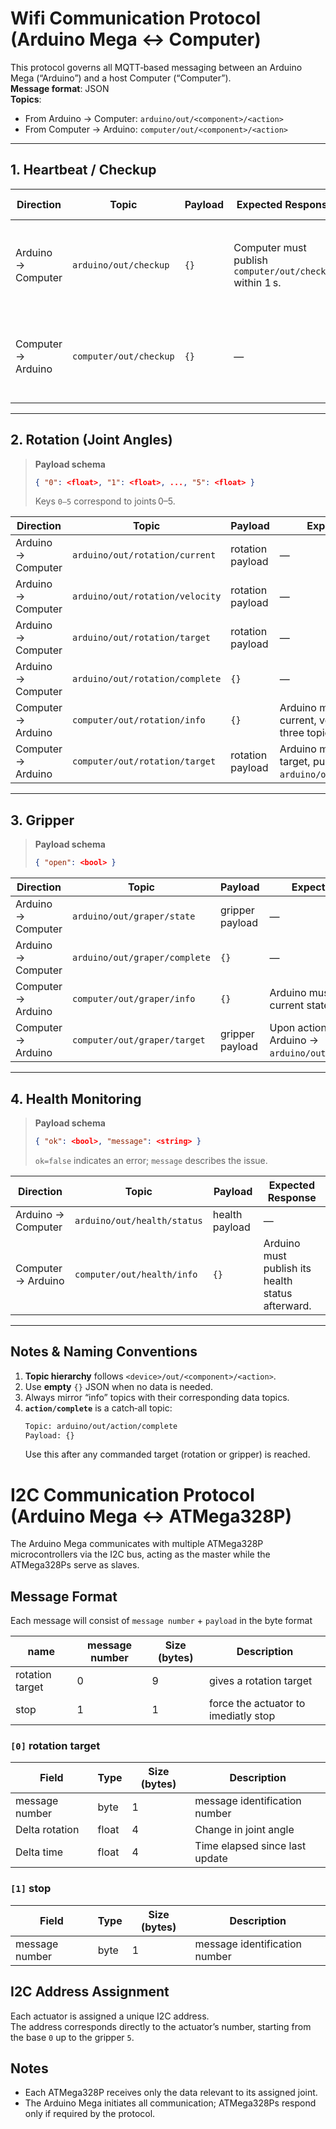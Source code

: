 # Wifi Communication Protocol (Arduino Mega ↔ Computer)

This protocol governs all MQTT‑based messaging between an Arduino Mega (“Arduino”) and a host Computer (“Computer”).  
**Message format**: JSON  
**Topics**:  
- From Arduino → Computer: `arduino/out/<component>/<action>`  
- From Computer → Arduino: `computer/out/<component>/<action>`

---

## 1. Heartbeat / Checkup

| Direction | Topic                     | Payload      | Expected Response                        | Timeout Behavior                                       |
|-----------|---------------------------|--------------|------------------------------------------|--------------------------------------------------------|
| Arduino → Computer | `arduino/out/checkup`       | `{}`         | Computer must publish `computer/out/checkup` within 1 s. | If Arduino sees 3 missed responses → **Emergency Stop**. |
| Computer → Arduino | `computer/out/checkup`       | `{}`         | —                                        | If Computer sees no checkup in 3 s → **Pause Processes**. |

---

## 2. Rotation (Joint Angles)

> **Payload schema**  
> ```json
> { "0": <float>, "1": <float>, ..., "5": <float> }
> ```
> Keys `0–5` correspond to joints 0–5.

| Direction | Topic                            | Payload                           | Expected Response            |
|-----------|----------------------------------|-----------------------------------|------------------------------|
| Arduino → Computer | `arduino/out/rotation/current`   | rotation payload                  | —                            |
| Arduino → Computer | `arduino/out/rotation/velocity`  | rotation payload                  | —                            |
| Arduino → Computer | `arduino/out/rotation/target`    | rotation payload                  | —                            |
| Arduino → Computer | `arduino/out/rotation/complete`    | `{}`                  | —                            |
| Computer → Arduino | `computer/out/rotation/info`     | `{}`                     | Arduino must publish its current, velocity & target on the three topics above. |
| Computer → Arduino | `computer/out/rotation/target`   | rotation payload                  | Arduino must, upon reaching target, publish `arduino/out/rotation/complete`. |

---

## 3. Gripper

> **Payload schema**  
> ```json
> { "open": <bool> }
> ```

| Direction | Topic                       | Payload                   | Expected Response                         |
|-----------|-----------------------------|---------------------------|-------------------------------------------|
| Arduino → Computer | `arduino/out/graper/state`   | gripper payload           | —                                         |
| Arduino → Computer | `arduino/out/graper/complete`   | `{}`           | —                                         |
| Computer → Arduino | `computer/out/graper/info`    | `{}`                       | Arduino must publish its current state.   |
| Computer → Arduino | `computer/out/graper/target`  | gripper payload           | Upon action completion, Arduino → `arduino/out/action/complete`. |

---

## 4. Health Monitoring

> **Payload schema**  
> ```json
> { "ok": <bool>, "message": <string> }
> ```
> `ok=false` indicates an error; `message` describes the issue.

| Direction | Topic                       | Payload                   | Expected Response                                 |
|-----------|-----------------------------|---------------------------|---------------------------------------------------|
| Arduino → Computer | `arduino/out/health/status` | health payload            | —                                                 |
| Computer → Arduino | `computer/out/health/info`   | `{}`                       | Arduino must publish its health status afterward. |

---

## Notes & Naming Conventions

1. **Topic hierarchy** follows `<device>/out/<component>/<action>`.  
2. Use **empty** `{}` JSON when no data is needed.  
3. Always mirror “info” topics with their corresponding data topics.  
4. **`action/complete`** is a catch‑all topic:  
   ```txt
   Topic: arduino/out/action/complete
   Payload: {}
   ```
   Use this after any commanded target (rotation or gripper) is reached.  

# I2C Communication Protocol (Arduino Mega ↔ ATMega328P)

The Arduino Mega communicates with multiple ATMega328P microcontrollers via the I2C bus, acting as the master while the ATMega328Ps serve as slaves.

## Message Format

Each message will consist of `message number` + `payload` in the byte format

| name            | message number | Size (bytes) | Description                          |
|-----------------|----------------|--------------|--------------------------------------|
| rotation target | 0              | 9            | gives a rotation target              |
| stop            | 1              | 1            | force the actuator to imediatly stop |

### `[0]` rotation target

| Field          | Type   | Size (bytes) | Description                       |
|----------------|--------|--------------|-----------------------------------|
| message number | byte   | 1            | message identification number     |
| Delta rotation | float  | 4            | Change in joint angle             |
| Delta time     | float  | 4            | Time elapsed since last update    |

### `[1]` stop

| Field          | Type   | Size (bytes) | Description                       |
|----------------|--------|--------------|-----------------------------------|
| message number | byte   | 1            | message identification number     |

## I2C Address Assignment

Each actuator is assigned a unique I2C address.  
The address corresponds directly to the actuator’s number, starting from the base `0` up to the gripper `5`.

## Notes

- Each ATMega328P receives only the data relevant to its assigned joint.
- The Arduino Mega initiates all communication; ATMega328Ps respond only if required by the protocol.
